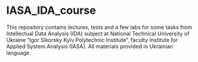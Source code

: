 # IASA_IDA_course
This repository contains lectures, tests and a few labs for some tasks from Intellectual Data Analysis (IDA) subject at National Technical University of Ukraine
“Igor Sikorsky Kyiv Polytechnic Institute”, faculty Institute for Applied System Analysis (IASA). All materials provided in Ukrainian language. 
